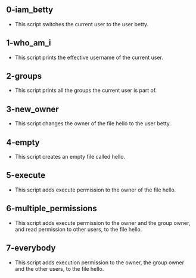 ## 0-iam_betty
* This script switches the current user to the user betty.
## 1-who_am_i
* This script prints the effective username of the current user.
## 2-groups
* This script prints all the groups the current user is part of.
## 3-new_owner
* This script changes the owner of the file hello to the user betty.
## 4-empty
* This script creates an empty file called hello.
## 5-execute
* This script adds execute permission to the owner of the file hello.
## 6-multiple_permissions
* This script adds execute permission to the owner and the group owner, and read permission to other users, to the file hello.
## 7-everybody
* This script adds execution permission to the owner, the group owner and the other users, to the file hello.
